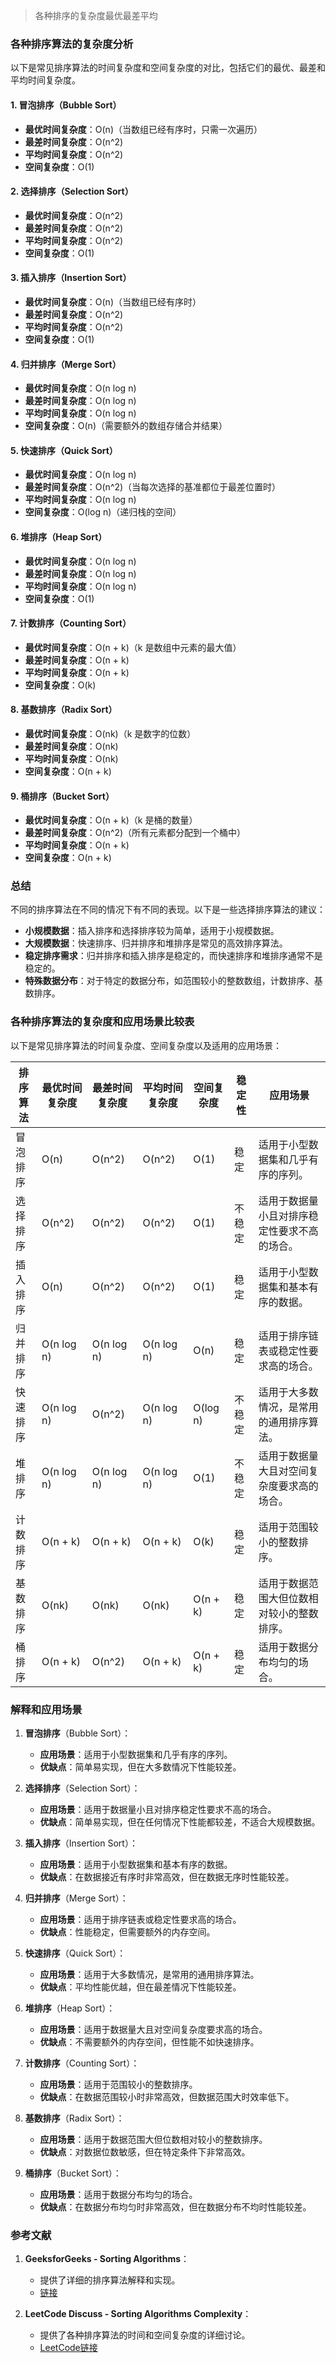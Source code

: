 > 各种排序的复杂度最优最差平均


### 各种排序算法的复杂度分析

以下是常见排序算法的时间复杂度和空间复杂度的对比，包括它们的最优、最差和平均时间复杂度。

#### 1. 冒泡排序（Bubble Sort）

- **最优时间复杂度**：O(n)（当数组已经有序时，只需一次遍历）
- **最差时间复杂度**：O(n^2)
- **平均时间复杂度**：O(n^2)
- **空间复杂度**：O(1)

#### 2. 选择排序（Selection Sort）

- **最优时间复杂度**：O(n^2)
- **最差时间复杂度**：O(n^2)
- **平均时间复杂度**：O(n^2)
- **空间复杂度**：O(1)

#### 3. 插入排序（Insertion Sort）

- **最优时间复杂度**：O(n)（当数组已经有序时）
- **最差时间复杂度**：O(n^2)
- **平均时间复杂度**：O(n^2)
- **空间复杂度**：O(1)

#### 4. 归并排序（Merge Sort）

- **最优时间复杂度**：O(n log n)
- **最差时间复杂度**：O(n log n)
- **平均时间复杂度**：O(n log n)
- **空间复杂度**：O(n)（需要额外的数组存储合并结果）

#### 5. 快速排序（Quick Sort）

- **最优时间复杂度**：O(n log n)
- **最差时间复杂度**：O(n^2)（当每次选择的基准都位于最差位置时）
- **平均时间复杂度**：O(n log n)
- **空间复杂度**：O(log n)（递归栈的空间）

#### 6. 堆排序（Heap Sort）

- **最优时间复杂度**：O(n log n)
- **最差时间复杂度**：O(n log n)
- **平均时间复杂度**：O(n log n)
- **空间复杂度**：O(1)

#### 7. 计数排序（Counting Sort）

- **最优时间复杂度**：O(n + k)（k 是数组中元素的最大值）
- **最差时间复杂度**：O(n + k)
- **平均时间复杂度**：O(n + k)
- **空间复杂度**：O(k)

#### 8. 基数排序（Radix Sort）

- **最优时间复杂度**：O(nk)（k 是数字的位数）
- **最差时间复杂度**：O(nk)
- **平均时间复杂度**：O(nk)
- **空间复杂度**：O(n + k)

#### 9. 桶排序（Bucket Sort）

- **最优时间复杂度**：O(n + k)（k 是桶的数量）
- **最差时间复杂度**：O(n^2)（所有元素都分配到一个桶中）
- **平均时间复杂度**：O(n + k)
- **空间复杂度**：O(n + k)

### 总结

不同的排序算法在不同的情况下有不同的表现。以下是一些选择排序算法的建议：

- **小规模数据**：插入排序和选择排序较为简单，适用于小规模数据。
- **大规模数据**：快速排序、归并排序和堆排序是常见的高效排序算法。
- **稳定排序需求**：归并排序和插入排序是稳定的，而快速排序和堆排序通常不是稳定的。
- **特殊数据分布**：对于特定的数据分布，如范围较小的整数数组，计数排序、基数排序。


### 各种排序算法的复杂度和应用场景比较表

以下是常见排序算法的时间复杂度、空间复杂度以及适用的应用场景：

| 排序算法    | 最优时间复杂度       | 最差时间复杂度      | 平均时间复杂度      | 空间复杂度      | 稳定性  | 应用场景 |
|-------------|---------------------|---------------------|---------------------|-----------------|-------|----------|
| 冒泡排序    | O(n)                | O(n^2)              | O(n^2)              | O(1)            | 稳定  | 适用于小型数据集和几乎有序的序列。 |
| 选择排序    | O(n^2)              | O(n^2)              | O(n^2)              | O(1)            | 不稳定 | 适用于数据量小且对排序稳定性要求不高的场合。 |
| 插入排序    | O(n)                | O(n^2)              | O(n^2)              | O(1)            | 稳定  | 适用于小型数据集和基本有序的数据。 |
| 归并排序    | O(n log n)          | O(n log n)          | O(n log n)          | O(n)            | 稳定  | 适用于排序链表或稳定性要求高的场合。 |
| 快速排序    | O(n log n)          | O(n^2)              | O(n log n)          | O(log n)        | 不稳定 | 适用于大多数情况，是常用的通用排序算法。 |
| 堆排序      | O(n log n)          | O(n log n)          | O(n log n)          | O(1)            | 不稳定 | 适用于数据量大且对空间复杂度要求高的场合。 |
| 计数排序    | O(n + k)            | O(n + k)            | O(n + k)            | O(k)            | 稳定  | 适用于范围较小的整数排序。 |
| 基数排序    | O(nk)               | O(nk)               | O(nk)               | O(n + k)        | 稳定  | 适用于数据范围大但位数相对较小的整数排序。 |
| 桶排序      | O(n + k)            | O(n^2)              | O(n + k)            | O(n + k)        | 稳定  | 适用于数据分布均匀的场合。 |

### 解释和应用场景

1. **冒泡排序**（Bubble Sort）：
   - **应用场景**：适用于小型数据集和几乎有序的序列。
   - **优缺点**：简单易实现，但在大多数情况下性能较差。

2. **选择排序**（Selection Sort）：
   - **应用场景**：适用于数据量小且对排序稳定性要求不高的场合。
   - **优缺点**：简单易实现，但在任何情况下性能都较差，不适合大规模数据。

3. **插入排序**（Insertion Sort）：
   - **应用场景**：适用于小型数据集和基本有序的数据。
   - **优缺点**：在数据接近有序时非常高效，但在数据无序时性能较差。

4. **归并排序**（Merge Sort）：
   - **应用场景**：适用于排序链表或稳定性要求高的场合。
   - **优缺点**：性能稳定，但需要额外的内存空间。

5. **快速排序**（Quick Sort）：
   - **应用场景**：适用于大多数情况，是常用的通用排序算法。
   - **优缺点**：平均性能优越，但在最差情况下性能较差。

6. **堆排序**（Heap Sort）：
   - **应用场景**：适用于数据量大且对空间复杂度要求高的场合。
   - **优缺点**：不需要额外的内存空间，但性能不如快速排序。

7. **计数排序**（Counting Sort）：
   - **应用场景**：适用于范围较小的整数排序。
   - **优缺点**：在数据范围较小时非常高效，但数据范围大时效率低下。

8. **基数排序**（Radix Sort）：
   - **应用场景**：适用于数据范围大但位数相对较小的整数排序。
   - **优缺点**：对数据位数敏感，但在特定条件下非常高效。

9. **桶排序**（Bucket Sort）：
   - **应用场景**：适用于数据分布均匀的场合。
   - **优缺点**：在数据分布均匀时非常高效，但在数据分布不均时性能较差。

### 参考文献

1. **GeeksforGeeks - Sorting Algorithms**：
   - 提供了详细的排序算法解释和实现。
   - [链接](https://www.geeksforgeeks.org/sorting-algorithms/)
   
2. **LeetCode Discuss - Sorting Algorithms Complexity**：
   - 提供了各种排序算法的时间和空间复杂度的详细讨论。
   - [LeetCode链接](https://leetcode.com/discuss/general-discussion/467728/sorting-algorithms-complexity-and-intuition/)